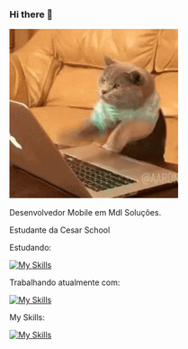 ### Hi there 👋
![](https://github.com/denysleo/denysleo/blob/main/68747470733a2f2f6d656469612e67697068792e636f6d2f6d656469612f4c6d4e77724268656a6b4b394546503530342f67697068792e676966.gif)

Desenvolvedor Mobile em Mdl Soluções.

Estudante da Cesar School

Estudando:

[![My Skills](https://skillicons.dev/icons?i=nodejs,docker)](https://skillicons.dev)

Trabalhando atualmente com:

[![My Skills](https://skillicons.dev/icons?i=react,vuejs)](https://skills.thijs.gg)

My Skills:

[![My Skills](https://skillicons.dev/icons?i=js,html,css,c#,angular,react)](https://skills.thijs.gg)
